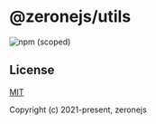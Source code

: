 # @zeronejs/utils

![npm (scoped)](https://img.shields.io/npm/v/@zeronejs/utils)
 
<!-- ## Documentation

visit [zerone.top](https://zerone.top/). -->

## License

[MIT](https://opensource.org/licenses/MIT)

Copyright (c) 2021-present, zeronejs
